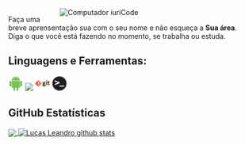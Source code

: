 <img src="https://raw.githubusercontent.com/MicaelliMedeiros/micaellimedeiros/master/image/computer-illustration.png" min-width="400px" max-width="400px" width="400px" align="right" alt="Computador iuriCode">

<p align="left"> 
  Faça uma breve aprensentação sua com o seu nome e não esqueça a <strong>Sua área</strong>.<br>
  Diga o que você está fazendo no momento, se trabalha ou estuda.
</p>

## **Linguagens e Ferramentas:**  


<code><img height="30" src="https://raw.githubusercontent.com/github/explore/80688e429a7d4ef2fca1e82350fe8e3517d3494d/topics/android/android.png"></code>
<code><img height="30" src="[https://raw.githubusercontent.com/github/explore/80688e429a7d4ef2fca1e82350fe8e3517d3494d/topics/java/java.png](https://img.shields.io/badge/Java-ED8B00?style=for-the-badge&logo=java&logoColor=white)"></code>
<code><img height="30" src="https://raw.githubusercontent.com/github/explore/80688e429a7d4ef2fca1e82350fe8e3517d3494d/topics/git/git.png"></code>
<code><img height="30" src="https://raw.githubusercontent.com/github/explore/80688e429a7d4ef2fca1e82350fe8e3517d3494d/topics/terminal/terminal.png"></code>


## **GitHub Estatísticas**

<a href="https://github.com/lucasleandro1805/github-readme-stats">
  <img align="center" src="https://github-readme-stats-lucasleandro1805.vercel.app/api/top-langs/?username=lucasleandro1805&theme=dracula&layout=compact&count_private=true" />
</a>

<a href="https://github.com/lucasleandro1805/github-readme-stats">
 <img align="center" src="https://github-readme-stats-lucasleandro1805.vercel.app/api?username=lucasleandro1805&show_icons=true&theme=dracula&line_height=27&count_private=true" alt="Lucas Leandro github stats"/>
</a>

[website]: https://codedev.ga/
[twitter]: https://twitter.com/SEUTWITTER
[youtube]: https://www.youtube.com/user/SEUYOUTUBE/
[instagram]: https://www.instagram.com/SEUINSTAGRAM/
[linkedin]: https://www.linkedin.com/in/SEULINKEDIN/
<br>
